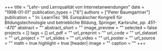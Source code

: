 +++
title = "Lehr- und Lernqualität von Internetanwendungen"
date = "1998-01-01"
publication_types = ["6"]
authors = ["Peter Baumgartner"]
publication = " In: LearnTec '98. Europäischer Kongreß für Bildungstechnologie und betriebliche Bildung, Springer, Karlsruhe, _pp. 451--470_"
abstract = ""
abstract_short = ""
image_preview = ""
selected = false
projects = []
tags = []
url_pdf = ""
url_preprint = ""
url_code = ""
url_dataset = ""
url_project = ""
url_slides = ""
url_video = ""
url_poster = ""
url_source = ""
math = true
highlight = true
[header]
image = ""
caption = ""
+++
